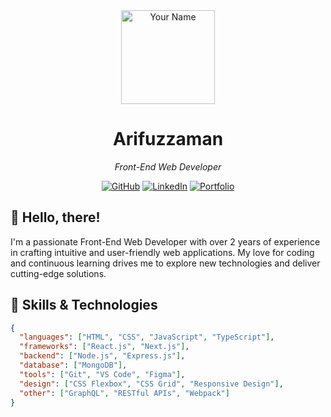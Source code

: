 <div align="center">
  <img src="https://avatars.githubusercontent.com/u/48868488?v=4" alt="Your Name" width="150" height="150">

  # Arifuzzaman
  *Front-End Web Developer*

  [![GitHub](https://img.shields.io/badge/GitHub-AZFahimm-blue?style=flat-square&logo=github)](https://github.com/AZFahimm)
  [![LinkedIn](https://img.shields.io/badge/LinkedIn-Arifuzzaman_Fahim-0077B5?style=flat-square&logo=linkedin)](https://www.linkedin.com/in/arifuzzaman-fahim-9137a7164/)
  [![Portfolio](https://img.shields.io/badge/Portfolio-Arifuzzaman-blueviolet?style=flat-square)](https://arif-3d-portfolio.netlify.app/)
</div>

## 👋 Hello, there!
I'm a passionate Front-End Web Developer with over 2 years of experience in crafting intuitive and user-friendly web applications. My love for coding and continuous learning drives me to explore new technologies and deliver cutting-edge solutions.

## 🚀 Skills & Technologies
```json
{
  "languages": ["HTML", "CSS", "JavaScript", "TypeScript"],
  "frameworks": ["React.js", "Next.js"],
  "backend": ["Node.js", "Express.js"],
  "database": ["MongoDB"],
  "tools": ["Git", "VS Code", "Figma"],
  "design": ["CSS Flexbox", "CSS Grid", "Responsive Design"],
  "other": ["GraphQL", "RESTful APIs", "Webpack"]
}

